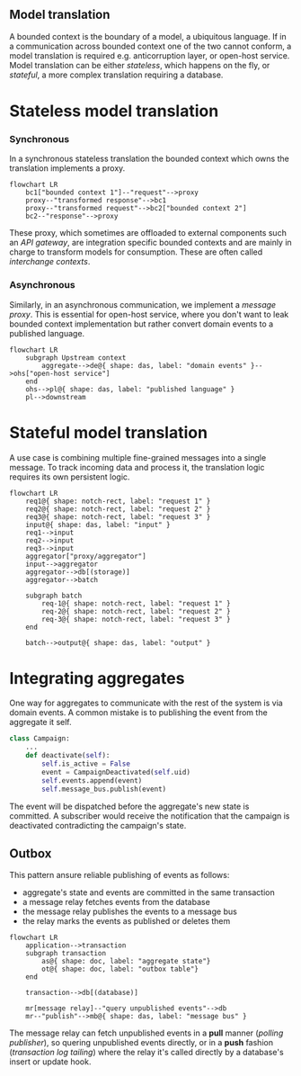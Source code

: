 ## Model translation  

A bounded context is the boundary of a model, a ubiquitous language. If in a communication across bounded context one of the two cannot conform, a model translation is required e.g. anticorruption layer, or open-host service. Model translation can be either *stateless*, which happens on the fly, or *stateful*, a more complex translation requiring a database.  

# Stateless model translation  
### Synchronous  

In a synchronous stateless translation the bounded context which owns the translation implements a proxy.  

```mermaid
flowchart LR
    bc1["bounded context 1"]--"request"-->proxy
    proxy--"transformed response"-->bc1
    proxy--"transformed request"-->bc2["bounded context 2"]
    bc2--"response"-->proxy
```

These proxy, which sometimes are offloaded to external components such an *API gateway*, are integration specific bounded contexts and are mainly in charge to transform models for consumption. These are often called *interchange contexts*.  

### Asynchronous  

Similarly, in an asynchronous communication, we implement a *message proxy*. This is essential for open-host service, where you don't want to leak bounded context implementation but rather convert domain events to a published language.  

```mermaid  
flowchart LR
    subgraph Upstream context
        aggregate-->de@{ shape: das, label: "domain events" }-->ohs["open-host service"]
    end
    ohs-->pl@{ shape: das, label: "published language" }
    pl-->downstream
```

# Stateful model translation  

A use case is combining multiple fine-grained messages into a single message. To track incoming data and process it, the translation logic requires its own persistent logic.  

```mermaid
flowchart LR
    req1@{ shape: notch-rect, label: "request 1" }
    req2@{ shape: notch-rect, label: "request 2" }
    req3@{ shape: notch-rect, label: "request 3" }
    input@{ shape: das, label: "input" }
    req1-->input
    req2-->input
    req3-->input
    aggregator["proxy/aggregator"]
    input-->aggregator
    aggregator-->db[(storage)]
    aggregator-->batch

    subgraph batch
        req-1@{ shape: notch-rect, label: "request 1" }
        req-2@{ shape: notch-rect, label: "request 2" }
        req-3@{ shape: notch-rect, label: "request 3" }
    end

    batch-->output@{ shape: das, label: "output" }
```


# Integrating aggregates  

One way for aggregates to communicate with the rest of the system is via domain events. A common mistake is to publishing the event from the aggregate it self.  

```python
class Campaign:
    ...
    def deactivate(self):
        self.is_active = False
        event = CampaignDeactivated(self.uid)
        self.events.append(event)
        self.message_bus.publish(event)
```

The event will be dispatched before the aggregate's new state is committed. A subscriber would receive the notification that the campaign is deactivated contradicting the campaign's state.  

## Outbox  

This pattern ansure reliable publishing of events as follows:  

* aggregate's state and events are committed in the same transaction
* a message relay fetches events from the database
* the message relay publishes the events to a message bus
* the relay marks the events as published or deletes them

```mermaid
flowchart LR
    application-->transaction
    subgraph transaction
        as@{ shape: doc, label: "aggregate state"}
        ot@{ shape: doc, label: "outbox table"}
    end

    transaction-->db[(database)]
    
    mr[message relay]--"query unpublished events"-->db
    mr--"publish"-->mb@{ shape: das, label: "message bus" }
```

The message relay can fetch unpublished events in a **pull** manner (*polling publisher*), so quering unpublished events directly, or in a **push** fashion (*transaction log tailing*) where the relay it's called directly by a database's insert or update hook.  
